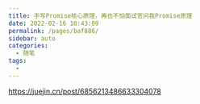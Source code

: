 ```yaml
---
title: 手写Promise核心原理，再也不怕面试官问我Promise原理
date: 2022-02-16 10:43:09
permalink: /pages/baf886/
sidebar: auto
categories:
  - 随笔
tags:
  - 
---
```

https://juejin.cn/post/6856213486633304078